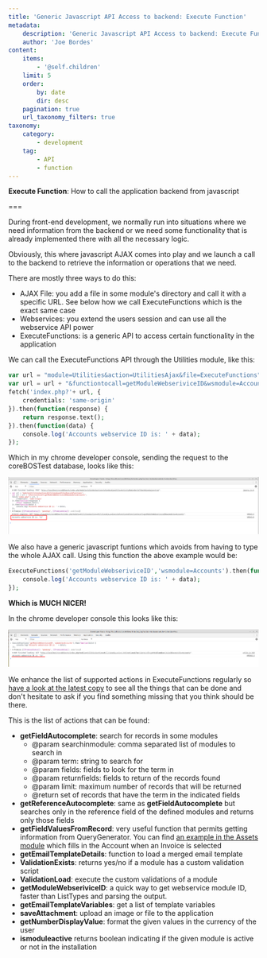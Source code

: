 ```yaml
---
title: 'Generic Javascript API Access to backend: Execute Function'
metadata:
    description: 'Generic Javascript API Access to backend: Execute Function'
    author: 'Joe Bordes'
content:
    items:
        - '@self.children'
    limit: 5
    order:
        by: date
        dir: desc
    pagination: true
    url_taxonomy_filters: true
taxonomy:
    category:
        - development
    tag:
        - API
        - function
---
```


<div class="notices blue"><strong>Execute Function</strong>: How to call the application backend from javascript </div>

===

During front-end development, we normally run into situations where we need information from the backend or we need some functionality that is already implemented there with all the necessary logic.

Obviously, this where javascript AJAX comes into play and we launch a call to the backend to retrieve the information or operations that we need.

There are mostly three ways to do this:

- AJAX File: you add a file in some module's directory and call it with a specific URL. See below how we call ExecuteFunctions which is the exact same case
- Webservices: you extend the users session and can use all the webservice API power
- ExecuteFunctions: is a generic API to access certain functionality in the application

We can call the ExecuteFunctions API through the Utilities module, like this:

```php
var url = "module=Utilities&action=UtilitiesAjax&file=ExecuteFunctions";
var url = url + "&functiontocall=getModuleWebseriviceID&wsmodule=Accounts";
fetch('index.php?'+ url, {
	credentials: 'same-origin'
}).then(function(response) {
	return response.text();
}).then(function(data) {
	console.log('Accounts webservice ID is: ' + data);
});
```

Which in my chrome developer console, sending the request to the coreBOSTest database, looks like this:

![](execfunx01.png?width=100%)

We also have a generic javascript funtions which avoids from having to type the whole AJAX call. Using this function the above example would be:

```php
ExecuteFunctions('getModuleWebseriviceID','wsmodule=Accounts').then(function(data) {
    console.log('Accounts webservice ID is: ' + data);
});
```

**Which is MUCH NICER!**

In the chrome developer console this looks like this:

![test](execfunc02.png?width=100%)

<div class="notices blue"> We enhance the list of supported actions in ExecuteFunctions regularly so  <a href="https://github.com/tsolucio/corebos/blob/master/modules/Vtiger/ExecuteFunctions.php">have a look at the latest copy</a> to see all the things that can be done and don't hesitate to ask if you find something missing that you think should be there. </div>

This is the list of actions that can be found:

- **getFieldAutocomplete**: search for records in some modules
  - @param searchinmodule: comma separated list of modules to search in
  - @param term: string to search for
  - @param fields: fields to look for the term in
  - @param returnfields: fields to return of the records found
  - @param limit: maximum number of records that will be returned
  - @return set of records that have the term in the indicated fields
- **getReferenceAutocomplete**: same as **getFieldAutocomplete** but searches only in the reference field of the defined modules and returns only those fields
- **getFieldValuesFromRecord**: very useful function that permits getting information from QueryGenerator. You can find [an example in the Assets module](https://github.com/tsolucio/corebos/blob/master/modules/Assets/Assets.js#L57) which fills in the Account when an Invoice is selected
- **getEmailTemplateDetails**: function to load a merged email template
- **ValidationExists**: returns yes/no if a module has a custom validation script
- **ValidationLoad**: execute the custom validations of a module
- **getModuleWebseriviceID**: a quick way to get webservice module ID, faster than ListTypes and parsing the output.
- **getEmailTemplateVariables**: get a list of template variables
- **saveAttachment**: upload an image or file to the application
- **getNumberDisplayValue**: format the given values in the currency of the user
- **ismoduleactive** returns boolean indicating if the given module is active or not in the installation
